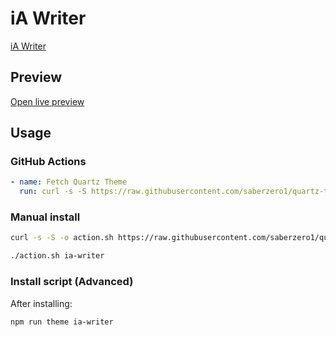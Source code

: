 # iA Writer

[iA Writer](http://github.com/mrowa44)

## Preview

[Open live preview](https://quartz-themes.github.io/ia-writer/)

## Usage

### GitHub Actions

```yaml
- name: Fetch Quartz Theme
  run: curl -s -S https://raw.githubusercontent.com/saberzero1/quartz-themes/master/action.sh | bash -s -- ia-writer
```

### Manual install

```bash
curl -s -S -o action.sh https://raw.githubusercontent.com/saberzero1/quartz-themes/master/action.sh

./action.sh ia-writer
```

### Install script (Advanced)

After installing:

```bash
npm run theme ia-writer
```
